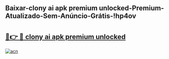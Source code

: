
## Baixar-clony ai apk premium unlocked-Premium-Atualizado-Sem-Anúncio-Grátis-!hp4ov

# <h2><a href="https://andorid.site?title=clony_ai_apk_premium_unlocked&ref=27">🔗👉 🔴 clony ai apk premium unlocked</a></h2>

[![acn](https://github.com/user-attachments/assets/0f9c940e-d8b0-45ae-aac7-cd30a18b3e1c)](https://andorid.site?title=clony_ai_apk_premium_unlocked&ref=27)

